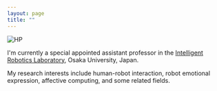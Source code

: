 ```yaml
---
layout: page
title: ""
---
```


![HP](https://user-images.githubusercontent.com/87885251/158344289-4293a593-291b-4d6e-8b34-8ebe229c2f59.png)

I'm currently a special appointed assistant professor in the [Intelligent Robotics Laboratory](https://www.irl.sys.es.osaka-u.ac.jp/), Osaka University, Japan.

My research interests include human-robot interaction, robot emotional expression, affective computing, and some related fields.

